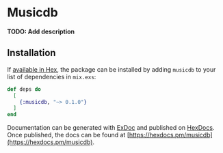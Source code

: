 # Musicdb

**TODO: Add description**

## Installation

If [available in Hex](https://hex.pm/docs/publish), the package can be installed
by adding `musicdb` to your list of dependencies in `mix.exs`:

```elixir
def deps do
  [
    {:musicdb, "~> 0.1.0"}
  ]
end
```

Documentation can be generated with [ExDoc](https://github.com/elixir-lang/ex_doc)
and published on [HexDocs](https://hexdocs.pm). Once published, the docs can
be found at [https://hexdocs.pm/musicdb](https://hexdocs.pm/musicdb).

